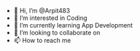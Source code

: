 - 👋 Hi, I’m @Arpit483
- 👀 I’m interested in Coding
- 🌱 I’m currently learning App Development
- 💞️ I’m looking to collaborate on 
- 📫 How to reach me 

<!---
Arpit483/Arpit483 is a ✨ special ✨ repository because its `README.md` (this file) appears on your GitHub profile.
You can click the Preview link to take a look at your changes.
--->
